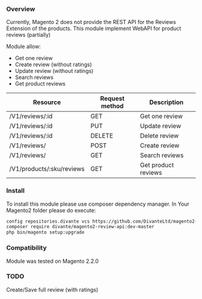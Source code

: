 ### Overview
Currently, Magento 2 does not provide the REST API for the Reviews Extension of the products. 
This module implement WebAPI for product reviews (partially)

Module allow:
- Get one review 
- Create review (without ratings)
- Update review (without ratings)
- Search reviews
- Get product reviews

| Resource | Request method | Description |
| ------------- | ------------- | ------------- | 
| /V1/reviews/:id | GET | Get one review |
| /V1/reviews/:id | PUT | Update review |
| /V1/reviews/:id | DELETE | Delete review |
| /V1/reviews/ | POST | Create review |
| /V1/reviews/ | GET |  Search reviews |
| /V1/products/:sku/reviews | GET | Get product reviews |

### Install

To install this module please use composer dependency manager. In Your Magento2 folder please do execute:

```bash
config repositories.divante vcs https://github.com/DivanteLtd/magento2-review-api.git
composer require divante/magento2-review-api:dev-master
php bin/magento setup:upgrade 
```

### Compatibility
Module was tested on Magento 2.2.0

### TODO
Create/Save full review (with ratings)